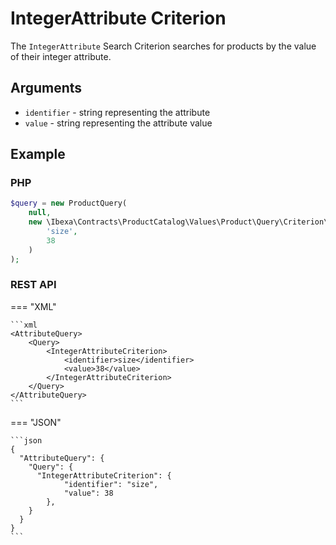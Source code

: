 # IntegerAttribute Criterion

The `IntegerAttribute` Search Criterion searches for products by the value of their integer attribute.

## Arguments

- `identifier` - string representing the attribute
- `value` - string representing the attribute value

## Example

### PHP

``` php
$query = new ProductQuery(
    null,
    new \Ibexa\Contracts\ProductCatalog\Values\Product\Query\Criterion\IntegerAttribute(
        'size',
        38
    )
);
```

### REST API

=== "XML"

    ```xml
    <AttributeQuery>
        <Query>
            <IntegerAttributeCriterion>
                <identifier>size</identifier>
                <value>38</value>
            </IntegerAttributeCriterion>
        </Query>
    </AttributeQuery>
    ```

=== "JSON"

    ```json
    {
      "AttributeQuery": {
        "Query": {
          "IntegerAttributeCriterion": {
                "identifier": "size",
                "value": 38
            },
        }
      }
    }
    ```